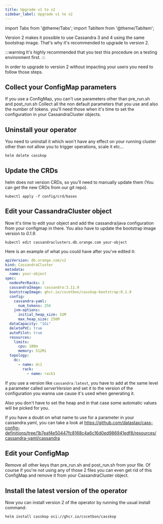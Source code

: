 ```yaml
---
title: Upgrade v1 to v2
sidebar_label: Upgrade v1 to v2
---
```

import Tabs from '@theme/Tabs';
import TabItem from '@theme/TabItem';

Version 2 makes it possible to use Cassandra 3 and 4 using the same bootstrap image. That's why it's recommended to
upgrade to version 2.

:::warning
It's highly recommended that you test this procedure on a testing environment first.
:::

In order to upgrade to version 2 without impacting your users you need to follow those steps.

## Collect your ConfigMap parameters
If you use a ConfigMap, you can't use parameters other than pre_run.sh and post_run.sh
Collect all the non default parameters that you use and also the number of tokens. you'll
need those when it's time to set the configuration in your CassandraCluster objects.

## Uninstall your operator
You need to uninstall it which won't have any effect on your running cluster other than
not allow you to trigger operations, scale it etc...
```shell
helm delete casskop
```

## Update the CRDs
helm does not version CRDs, so you'll need to manually update them (You can get the
new CRDs from our git repo).
```shell
kubectl apply -f config/crd/bases
```

## Edit your CassandraCluster object
Now it's time to edit your object and add the cassandra/java configuration from your configmap in there.
You also have to update the bootstrap image version to *0.1.9*.
```shell
kubectl edit cassandraclusters.db.orange.com your-object
```

Here is an example of what you could have after you've edited it:
```yaml
apiVersion: db.orange.com/v2
kind: CassandraCluster
metadata:
  name: your-object
spec:
  nodesPerRacks: 2
  cassandraImage: cassandra:3.11.9
  bootstrapImage: ghcr.io/cscetbon/casskop-bootstrap:0.1.9
  config:
    cassandra-yaml:
      num_tokens: 256
    jvm-options:
      initial_heap_size: 32M
      max_heap_size: 256M
  dataCapacity: "1Gi"
  deletePVC: true
  autoPilot: true
  resources:
    limits:
      cpu: 100m
      memory: 512Mi
  topology:
    dc:
      - name: dc1
        rack:
          - name: rack1
```

If you use a version like `cassandra:latest`, you have to add at the
same level a parameter called _serverVersion_ and set it to the version of
the configuration you wanna use cause it's used when generating it.

Also you don't have to set the heap and in that case some automatic values
will be picked for you.


If you have a doubt on what name to use for a parameter in your cassandra.yaml,
you can take a look at https://github.com/datastax/cass-config-definitions/tree/1b7eaf4e50447fc8168c4a6c16d0ed986941edf8/resources/cassandra-yaml/cassandra

## Edit your ConfigMap
Remove all other keys than pre_run.sh and post_run.sh from your file.
Of course if you're not using any of those 2 files you can even get rid of this
ConfigMap and remove it from your CassandraCluster object.

## Install the latest version of the operator
Now you can install version 2 of the operator by running the usual install
command:
```shell
helm install casskop oci://ghcr.io/cscetbon/casskop
```
